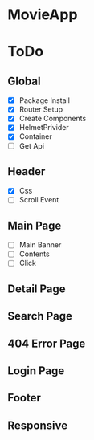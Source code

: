 # MovieApp

# ToDo

## Global

- [x] Package Install
- [x] Router Setup
- [x] Create Components
- [x] HelmetPrivider
- [x] Container
- [ ] Get Api

## Header

- [x] Css
- [ ] Scroll Event

## Main Page

- [ ] Main Banner
- [ ] Contents
- [ ] Click

## Detail Page

## Search Page

## 404 Error Page

## Login Page

## Footer

## Responsive
